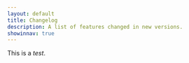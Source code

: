 ```yaml
---
layout: default
title: Changelog
description: A list of features changed in new versions.
showinnav: true
---
```


This is a *test*.